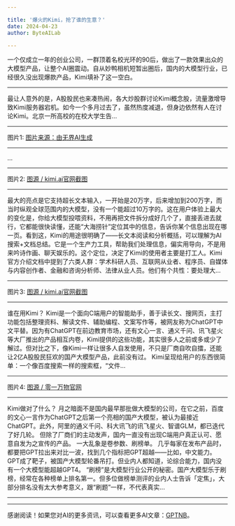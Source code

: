 ```yaml
---

title: '爆火的Kimi，抢了谁的生意？'
date: 2024-04-23
author: ByteAILab

---
```


一个仅成立一年的创业公司，一群顶着名校光环的90后，做出了一款效果出众的大模型产品，让整个AI圈震动。自从妙鸭相机短暂出圈后，国内的大模型行业，已经很久没出现爆款产品，Kimi填补了这一空白。

---
最让人意外的是，A股股民也来凑热闹，各大炒股群讨论Kimi概念股，流量激增导致Kimi服务器宕机。如今一个多月过去了，虽然热度减退，但身边依然有人在讨论Kimi。北京一所高校的在校大学生告...

---

图片1: [图片来源：由无界AI生成](https://appserversrc.8btc.cn/upload/3B33CB85B496C0CB6FBA4C2BD79320AD/1713758917608/FiaQv0zejrXGPpKDKAyZ4JKVHxyA.png)

---

...

---

图片2: [图源 / kimi.ai官网截图](https://appserversrc.8btc.cn/FjVTZ6iIa6S-FWGykWHuqGUK1s5S)

---

最大的亮点是它支持超长文本输入，一开始是20万字，后来增加到200万字，而当时纵观全球范围内的大模型，没有一个能超过10万字的。这在用户体验上最大的变化是，你给大模型投喂资料，不用再把文件拆分成好几个了，直接丢进去就行，它都能很快读懂，还能“大海捞针”定位其中的信息，告诉你某个信息出现在哪一页。看到这，Kimi的用途很明确了——长文本阅读和分析概括，可以理解为AI搜索+文档总结。它是一个生产力工具，帮助我们处理信息，偏实用导向，不是用来吟诗作画、聊天娱乐的。这个定位，决定了Kimi的使用者主要是打工人。Kimi官方介绍文档中提到了六类人群：学术科研人员、互联网从业者、程序员、自媒体与内容创作者、金融和咨询分析师、法律从业人员。他们有个共性：要处理大...

---

图片3: [图源 / kimi.ai官网截图](https://appserversrc.8btc.cn/FjVTZ6iIa6S-FWGykWHuqGUK1s5S)

---

谁在用Kimi？ Kimi是一个面向C端用户的智能助手，善于读长文、搜网页，主打功能包括整理资料、解读文件、辅助编程、文案写作等，被网友称为ChatGPT中文平替。因为有ChatGPT在前边教育市场，还有文心一言、通义千问、讯飞星火等大厂推出的产品相互内卷，Kimi提供的这些功能，其实很多人之前或多或少了解过。但对比之下，像Kimi一样让很多人自发使用，不只是厂商自吹自擂，还能让2亿A股股民狂欢的国产大模型产品，此前没有过。 Kimi呈现给用户的东西很简单：一个像百度搜索一样的搜索框，“文件...

---

图片4: [图源 / 零一万物官网](https://appserversrc.8btc.cn/Fq_5PsxFJjBaMbhyfLry046JFl_o)

---

Kimi做对了什么？ 月之暗面不是国内最早那批做大模型的公司，在它之前，百度的文心一言作为ChatGPT之后第一个亮相的国产大模型，被认为最接近ChatGPT。此外，阿里的通义千问、科大讯飞的讯飞星火、智谱GLM，都已迭代了好几轮。 但除了厂商们的主动发声，国内一直没有出现C端用户真正认可、愿意自发为之宣传的产品。 一大乱象是卷参数、刷榜单。 几乎每家在发布产品时，都要把GPT拉出来对比一波，找到几个指标把GPT超越——比如，中文能力。GPT成了靶子，被国产大模型轮番吊打。但业内人都知道，论综合能力，国内没有一个大模型能超越GPT4。 “刷榜”是大模型行业公开的秘密。国产大模型乐于刷榜，经常在各种榜单上排名第一。但多位做榜单测评的业内人士告诉「定焦」，大部分排名没有太大参考意义，跟“刷题”一样，不代表真实...

---
---
感谢阅读！如果您对AI的更多资讯，可以查看更多AI文章：[GPTNB](https://gptnb.com)。